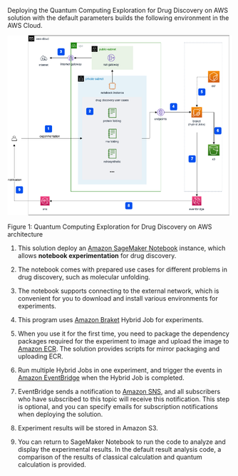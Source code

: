 Deploying the Quantum Computing Exploration for Drug Discovery on AWS solution with the default parameters builds the following environment in the AWS Cloud.

![architecture](./images/architecture.png)

Figure 1: Quantum Computing Exploration for Drug Discovery on AWS architecture

1. This solution deploy an [Amazon SageMaker Notebook](https://docs.aws.amazon.com/sagemaker/latest/dg/nbi.html) instance, which allows **notebook experimentation** for drug discovery.

2. The notebook comes with prepared use cases for different problems in drug discovery, such as molecular unfolding.

3. The notebook supports connecting to the external network, which is convenient for you to download and install various environments for experiments.

4. This program uses [Amazon Braket][braket] Hybrid Job for experiments.

5. When you use it for the first time, you need to package the dependency packages required for the experiment to image and upload the image to [Amazon ECR][ecr]. The solution provides scripts for mirror packaging and uploading ECR.

6. Run multiple Hybrid Jobs in one experiment, and trigger the events in [Amazon EventBridge][eventbridge] when the Hybrid Job is completed.

7. EventBridge sends a notification to [Amazon SNS][sns], and all subscribers who have subscribed to this topic will receive this notification. This step is optional, and you can specify emails for subscription notifications when deploying the solution.

8. Experiment results will be stored in Amazon S3.

9. You can return to SageMaker Notebook to run the code to analyze and display the experimental results. In the default result analysis code, a comparison of the results of classical calculation and quantum calculation is provided.

[sagemaker]: https://aws.amazon.com/sagemaker/
[braket]: https://aws.amazon.com/braket/
[ecr]: https://aws.amazon.com/ecr/
[s3]: https://aws.amazon.com/s3/
[eventbridge]: https://aws.amazon.com/eventbridge/
[sns]: https://aws.amazon.com/sns/
